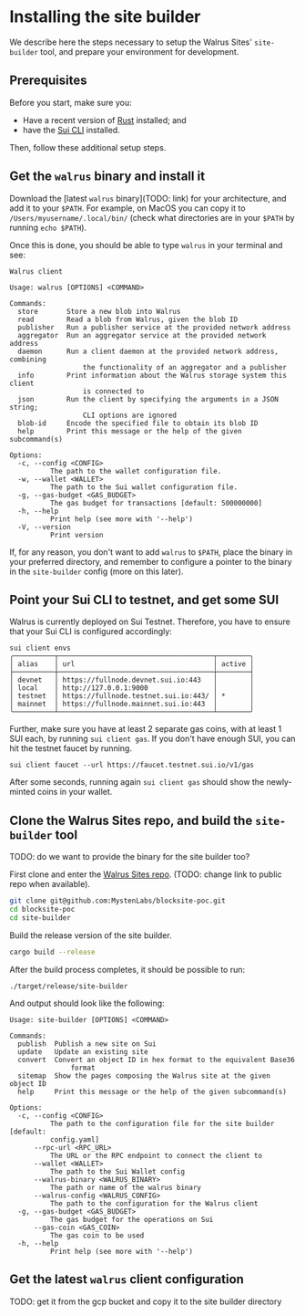 # Installing the site builder

We describe here the steps necessary to setup the Walrus Sites' `site-builder` tool, and prepare
your environment for development.

## Prerequisites

Before you start, make sure you:

- Have a recent version of [Rust](https://www.rust-lang.org/tools/install) installed; and
- have the [Sui CLI](https://docs.sui.io/guides/developer/getting-started/sui-install) installed.

Then, follow these additional setup steps.

## Get the `walrus` binary and install it

Download the [latest `walrus` binary](TODO: link) for your architecture, and add it to your
`$PATH`. For example, on MacOS you can copy it to `/Users/myusername/.local/bin/` (check what
directories are in your `$PATH` by running `echo $PATH`).

Once this is done, you should be able to type `walrus` in your terminal and see:

```
Walrus client

Usage: walrus [OPTIONS] <COMMAND>

Commands:
  store       Store a new blob into Walrus
  read        Read a blob from Walrus, given the blob ID
  publisher   Run a publisher service at the provided network address
  aggregator  Run an aggregator service at the provided network address
  daemon      Run a client daemon at the provided network address, combining
                  the functionality of an aggregator and a publisher
  info        Print information about the Walrus storage system this client
                  is connected to
  json        Run the client by specifying the arguments in a JSON string;
                  CLI options are ignored
  blob-id     Encode the specified file to obtain its blob ID
  help        Print this message or the help of the given subcommand(s)

Options:
  -c, --config <CONFIG>
          The path to the wallet configuration file.
  -w, --wallet <WALLET>
          The path to the Sui wallet configuration file.
  -g, --gas-budget <GAS_BUDGET>
          The gas budget for transactions [default: 500000000]
  -h, --help
          Print help (see more with '--help')
  -V, --version
          Print version

```

If, for any reason, you don't want to add `walrus` to `$PATH`, place the binary in your preferred
directory, and remember to configure a pointer to the binary in the `site-builder` config (more on
this later).

## Point your Sui CLI to testnet, and get some SUI

Walrus is currently deployed on Sui Testnet. Therefore, you have to ensure that your Sui CLI is
configured accordingly:

```
sui client envs
╭──────────┬──────────────────────────────────────┬────────╮
│ alias    │ url                                  │ active │
├──────────┼──────────────────────────────────────┼────────┤
│ devnet   │ https://fullnode.devnet.sui.io:443   │        │
│ local    │ http://127.0.0.1:9000                │        │
│ testnet  │ https://fullnode.testnet.sui.io:443/ │ *      │
│ mainnet  │ https://fullnode.mainnet.sui.io:443  │        │
╰──────────┴──────────────────────────────────────┴────────╯
```

Further, make sure you have at least 2 separate gas coins, with at least 1 SUI each, by running `sui
client gas`.  If you don't have enough SUI, you can hit the testnet faucet by running.

```
sui client faucet --url https://faucet.testnet.sui.io/v1/gas
```

After some seconds, running again `sui client gas` should show the newly-minted coins in your
wallet.

## Clone the Walrus Sites repo, and build the `site-builder` tool

TODO: do we want to provide the binary for the site builder too?

First clone and enter the [Walrus Sites repo](https://github.com/MystenLabs/blocksite-poc). (TODO: change link to public repo when available).

``` bash
git clone git@github.com:MystenLabs/blocksite-poc.git
cd blocksite-poc
cd site-builder
```

Build the release version of the site builder.

``` bash
cargo build --release
```

After the build process completes, it should be possible to run:

```
./target/release/site-builder
```

And output should look like the following:

```
Usage: site-builder [OPTIONS] <COMMAND>

Commands:
  publish  Publish a new site on Sui
  update   Update an existing site
  convert  Convert an object ID in hex format to the equivalent Base36
               format
  sitemap  Show the pages composing the Walrus site at the given object ID
  help     Print this message or the help of the given subcommand(s)

Options:
  -c, --config <CONFIG>
          The path to the configuration file for the site builder [default:
          config.yaml]
      --rpc-url <RPC_URL>
          The URL or the RPC endpoint to connect the client to
      --wallet <WALLET>
          The path to the Sui Wallet config
      --walrus-binary <WALRUS_BINARY>
          The path or name of the walrus binary
      --walrus-config <WALRUS_CONFIG>
          The path to the configuration for the Walrus client
  -g, --gas-budget <GAS_BUDGET>
          The gas budget for the operations on Sui
      --gas-coin <GAS_COIN>
          The gas coin to be used
  -h, --help
          Print help (see more with '--help')
```

## Get the latest `walrus` client configuration

TODO: get it from the gcp bucket and copy it to the site builder directory
